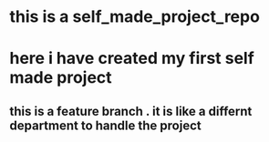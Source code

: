 # this is a self_made_project_repo
<h1>here i have created my first self made project</h1>
<h2>this is a feature branch . it is like a differnt department to handle the project</h2>